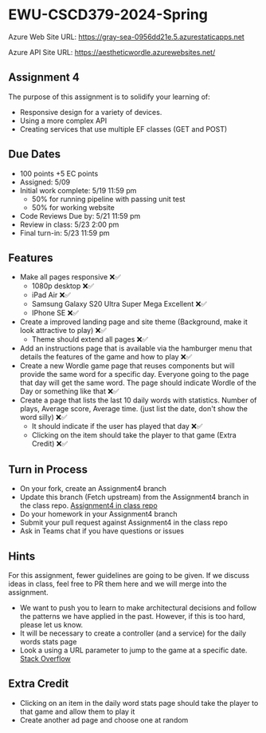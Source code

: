 # EWU-CSCD379-2024-Spring

Azure Web Site URL: https://gray-sea-0956dd21e.5.azurestaticapps.net

Azure API Site URL: https://aestheticwordle.azurewebsites.net/

## Assignment 4

The purpose of this assignment is to solidify your learning of:

- Responsive design for a variety of devices.
- Using a more complex API
- Creating services that use multiple EF classes (GET and POST)

## Due Dates

- 100 points +5 EC points
- Assigned: 5/09
- Initial work complete: 5/19 11:59 pm
  - 50% for running pipeline with passing unit test
  - 50% for working website
- Code Reviews Due by: 5/21 11:59 pm
- Review in class: 5/23 2:00 pm
- Final turn-in: 5/23 11:59 pm

## Features

- Make all pages responsive ❌✅
  - 1080p desktop ❌✅
  - iPad Air ❌✅
  - Samsung Galaxy S20 Ultra Super Mega Excellent ❌✅
  - IPhone SE ❌✅
- Create a improved landing page and site theme (Background, make it look attractive to play) ❌✅
  - Theme should extend all pages ❌✅
- Add an instructions page that is available via the hamburger menu that details the features of the game and how to play ❌✅
- Create a new Wordle game page that reuses components but will provide the same word for a specific day. Everyone going to the page that day will get the same word. The page should indicate Wordle of the Day or something like that ❌✅
- Create a page that lists the last 10 daily words with statistics. Number of plays, Average score, Average time. (just list the date, don't show the word silly) ❌✅
  - It should indicate if the user has played that day ❌✅
  - Clicking on the item should take the player to that game (Extra Credit) ❌✅

## Turn in Process

- On your fork, create an Assignment4 branch
- Update this branch (Fetch upstream) from the Assignment4 branch in the class repo. [Assignment4 in class repo](https://github.com/IntelliTect-Samples/EWU-CSCD379-2022-Spring/tree/Assignment4)
- Do your homework in your Assignment4 branch
- Submit your pull request against Assignment4 in the class repo
- Ask in Teams chat if you have questions or issues

## Hints

For this assignment, fewer guidelines are going to be given. If we discuss ideas in class, feel free to PR them here and we will merge into the assignment.

- We want to push you to learn to make architectural decisions and follow the patterns we have applied in the past. However, if this is too hard, please let us know.
- It will be necessary to create a controller (and a service) for the daily words stats page
- Look a using a URL parameter to jump to the game at a specific date. [Stack Overflow](https://stackoverflow.com/questions/48068520/nuxt-js-how-to-get-route-url-params-in-a-page)

## Extra Credit

- Clicking on an item in the daily word stats page should take the player to that game and allow them to play it
- Create another ad page and choose one at random
